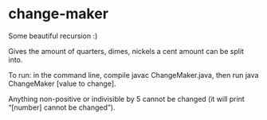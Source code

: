 change-maker
================

Some beautiful recursion :)

Gives the amount of quarters, dimes, nickels a cent amount can be split into.  

To run: in the command line, compile javac ChangeMaker.java, then run java ChangeMaker [value to change].  

Anything non-positive or indivisible by 5 cannot be changed (it will print “[number] cannot be changed”).

